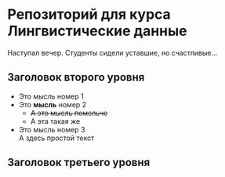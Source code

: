 # Репозиторий для курса Лингвистические данные 
Наступал вечер. Студенты сидели уставшие, но счастливые...
## Заголовок второго уровня

* Это *мысль* номер 1 
* Это **мысль** номер 2 
  * ~~А это мысль помельче~~
  * А эта такая же 
* Это мысль номер 3  
    А здесь простой текст 
## Заголовок третьего уровня 
